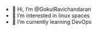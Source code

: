 - 👋 Hi, I’m @GokulRavichandaran
- 👀 I’m interested in linux spaces 
- 🌱 I’m currently learning DevOps

<!---
GokulRavichandaran/GokulRavichandaran is a ✨ special ✨ repository because its `README.md` (this file) appears on your GitHub profile.
You can click the Preview link to take a look at your changes.
--->
